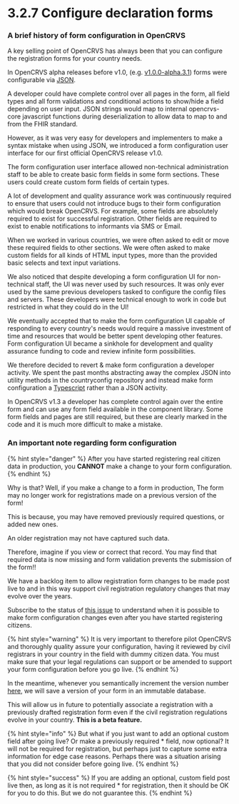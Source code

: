 # 3.2.7 Configure declaration forms

### A brief history of form configuration in OpenCRVS

A key selling point of OpenCRVS has always been that you can configure the registration forms for your country needs.

In OpenCRVS alpha releases before v1.0, (e.g. [v1.0.0-alpha.3.1](https://github.com/opencrvs/opencrvs-farajaland/blob/1.0.0-alpha.3.1/src/farajaland/features/forms/register.json)) forms were configurable via [JSON](https://en.wikipedia.org/wiki/JSON).&#x20;

A developer could have complete control over all pages in the form, all field types and all form validations and conditional actions to show/hide a field depending on user input.  JSON strings would map to internal opencrvs-core javascript functions during deserialization to allow data to map to and from the FHIR standard.

However, as it was very easy for developers and implementers to make a syntax mistake when using JSON, we introduced a form configuration user interface for our first official OpenCRVS release v1.0.

The form configuration user interface allowed non-technical administration staff to be able to create basic form fields in some form sections.  These users could create custom form fields of certain types.

A lot of development and quality assurance work was continuously required to ensure that users could not introduce bugs to their form configuration which would break OpenCRVS.  For example, some fields are absolutely required to exist for successful registration.  Other fields are required to exist to enable notifications to informants via SMS or Email.

When we worked in various countries, we were often asked to edit or move these required fields to other sections.  We were often asked to make custom fields for all kinds of HTML input types, more than the provided basic selects and text input variations. &#x20;

We also noticed that despite developing a form configuration UI for non-technical staff, the UI was never used by such resources.  It was only ever used by the same previous developers tasked to configure the config files and servers.  These developers were technical enough to work in code but restricted in what they could do in the UI!

We eventually accepted that to make the form configuration UI capable of responding to every country's needs would require a massive investment of time and resources that would be better spent developing other features.  Form configuration UI became a sinkhole for development and quality assurance funding to code and review infinite form possibilities.

We therefore decided to revert & make form configuration a developer activity.  We spent the past months abstracting away the complex JSON into utility methods in the countryconfig repository and instead make form configuration a [Typescript](https://www.typescriptlang.org/) rather than a JSON activity.&#x20;

In OpenCRVS v1.3 a developer has complete control again over the entire form and can use any form field available in the component library.  Some form fields and pages are still required, but these are clearly marked in the code and it is much more difficult to make a mistake.



### An important note regarding form configuration

{% hint style="danger" %}
After you have started registering real citizen data in production, you **CANNOT** make a change to your form configuration.
{% endhint %}

Why is that?  Well, if you make a change to a form in production, The form may no longer work for registrations made on a previous version of the form! &#x20;

This is because, you may have removed previously required questions, or added new ones.

An older registration may not have captured such data.

Therefore, imagine if you view or correct that record.  You may find that required data is now missing and form validation prevents the submission of the form!!

We have a backlog item to allow registration form changes to be made post live to and in this way support civil registration regulatory changes that may evolve over the years.

Subscribe to the status of [this issue](https://github.com/opencrvs/opencrvs-core/issues/3798) to understand when it is possible to make form configuration changes even after you have started registering citizens.

{% hint style="warning" %}
It is very important to therefore pilot OpenCRVS and thoroughly quality assure your configuration, having it reviewed by civil registrars in your country in the field with dummy citizen data.  You must make sure that your legal regulations can support or be amended to support your form configuration before you go live.
{% endhint %}

In the meantime, whenever you semantically increment the version number [here](https://github.com/opencrvs/opencrvs-countryconfig/blob/551e864ab59d59ae2e65eec8d1d0d9651ae0a3d7/src/form/index.ts#L49), we will save a version of your form in an immutable database.

This will allow us in future to potentially associate a registration with a previously drafted registration form even if the civil registration regulations evolve in your country.  **This is a beta feature.**

{% hint style="info" %}
But what if you just want to add an optional custom field after going live?  Or make a previously required \* field, now optional?  It will not be required for registration, but perhaps just to capture some extra information for edge case reasons.  Perhaps there was a situation arising that you did not consider before going live.
{% endhint %}

{% hint style="success" %}
If you are adding an optional, custom field post live then, as long as it is not required \* for registration, then it should be OK for you to do this.  But we do not guarantee this.
{% endhint %}

